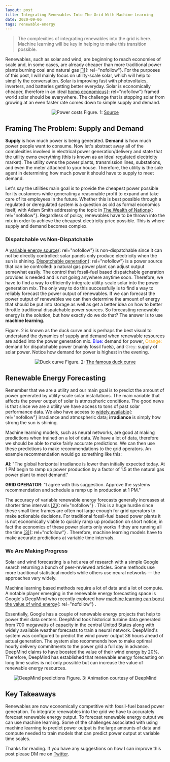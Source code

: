 ```yaml
---
layout: post
title: Integrating Renewables Into The Grid With Machine Learning
date: 2020-09-06
tags: renewable-energy
---
```


> The complexities of integrating renewables into the grid is here. Machine learning will be key in helping to make this transition possible.

<!--more-->

Renewables, such as solar and wind, are beginning to reach economies of scale and, in some cases, are already cheaper than more traditional power plants burning coal and natural gas [[1]](https://www.nrel.gov/docs/fy19osti/72842.pdf){: rel="nofollow"}. For the purposes of this post, I will mainly focus on utility-scale solar, which will help to simplify the conversation. Solar is improving fast with photovoltaics, inverters, and batteries getting better everyday. Solar is economically cheaper, therefore in an ideal [homo economicus](https://en.wikipedia.org/wiki/Homo_economicus){: rel="nofollow"} framed world solar should be everywhere. The challenge that is stopping solar from growing at an even faster rate comes down to simple supply and demand.

<div align="center">
  <img src="{{ '/assets/images/power_costs.png' | relative_url }}" alt="Power costs">
  Figure. 1: <a href="https://www.nrel.gov/docs/fy19osti/72842.pdf" rel="nofollow">Source</a>
</div>

## Framing The Problem: Supply and Demand
**Supply** is how much power is being generated. **Demand** is how much power people want to consume. Now let's abstract away all of the complexities involved in electrical power generation/delivery and state that the utility owns everything (this is known as an ideal regulated electricity market). The utility owns the power plants, transmission lines, substations, and even the meter attached to your house. Therefore, the utility is the sole agent in determining how much power it should have to supply to meet demand.

Let's say the utilities main goal is to provide the cheapest power possible for its customers while generating a reasonable profit to expand and take care of its employees in the future. Whether this is best possible through a regulated or deregulated system is a question as old as formal economics itself, with Adam Smith addressing the topic in [The Wealth of Nations](https://en.wikipedia.org/wiki/The_Wealth_of_Nations){: rel="nofollow"}. Regardless of policy, renewables have to be thrown into the mix in order to achieve the cheapest electricity price possible. This is where supply and demand becomes complex.

### Dispatchable vs Non-Dispatchable
A [variable energy source](https://en.wikipedia.org/wiki/Variable_renewable_energy){: rel="nofollow"} is non-dispatchable since it can not be directly controlled: solar panels only produce electricity when the sun is shining. [Dispatchable generation](https://en.wikipedia.org/wiki/Dispatchable_generation){: rel="nofollow"} is a power source that can be controlled: a natural gas power plant can adjust output somewhat easily. The control that fossil-fuel based dispatchable generation provides is needed and is not going anywhere anytime soon. Therefore, we have to find a way to efficiently integrate utility-scale solar into the power generation mix. The only way to do this successfully is to find a way to reliably forecast the power output of renewables. If we can forecast the power output of renewables we can then determine the amount of energy that should be put into storage as well as get a better idea on how to better throttle traditional dispatchable power sources. So forecasting renewable energy is the solution, but how exactly do we do that? The answer is to use **machine learning**.

Figure. 2 is known as the duck curve and is perhaps the best visual to understand the dynamics of supply and demand when renewable resources are added into the power generation mix. <span style="color:blue"> Blue: </span> demand for power, <span style="color:orange"> Orange: </span> demand for dispatchable power (mainly fossil fuels), and <span style="color:grey"> Grey: </span>  supply of solar power. Notice how demand for power is highest in the evening.

<div align="center">
  <img src="{{ '/assets/images/duck_curve.png' | relative_url }}" alt="Duck curve">
  Figure. 2: <a href="https://en.wikipedia.org/wiki/Duck_curve" rel="nofollow">The famous duck curve</a>
</div>

## Renewable Energy Forecasting
Remember that we are a utility and our main goal is to predict the amount of power generated by utility-scale solar installations. The main variable that affects the power output of solar is atmospheric conditions. The good news is that since we are a utility we have access to tons of past solar performance data. We also have access to [widely available](https://nsrdb.nrel.gov/){: rel="nofollow"} irradiance and atmospheric data; **irradiance** is simply how strong the sun is shining.

Machine learning models, such as neural networks, are good at making predictions when trained on a lot of data. We have a lot of data, therefore we should be able to make fairly accurate predictions. We can then use these predictions to make recommendations to the grid operators. An example recommendation would go something like this:

**AI**: "The global horizontal irradiance is lower than initially expected today. At 1 PM begin to ramp up power production by a factor of 1.5 at the natural gas power plant to meet demand."

**GRID OPERATOR**: "I agree with this suggestion. Approve the systems recommendation and schedule a ramp up in production at 1 PM."

The accuracy of variable renewable energy forecasts generally increases at shorter time intervals [[2]](https://www.nrel.gov/docs/fy16osti/65728.pdf){: rel="nofollow"} . This is a huge hurdle since these small time frames are often not large enough for grid operators to make actionable decisions. For traditional fossil-fuel based power plants it is not economically viable to quickly ramp up production on short notice, in fact the economics of these power plants only works if they are running all the time [[3]](https://www.nrel.gov/docs/fy12osti/53504.pdf){: rel="nofollow"} . Therefore, machine learning models have to make accurate predictions at variable time intervals.

### We Are Making Progress
Solar and wind forecasting is a hot area of research with a simple Google search returning a bunch of peer-reviewed articles. Some methods use more traditional statistical models while others use neural networks — the approaches vary widely.

Machine learning based methods require a lot of data and a lot of compute. A notable player emerging in the renewable energy forecasting space is Google's DeepMind who recently explored how [machine learning can boost the value of wind energy](https://deepmind.com/blog/article/machine-learning-can-boost-value-wind-energy){: rel="nofollow"} .

Essentially, Google has a couple of renewable energy projects that help to power their data centers. DeepMind took historical turbine data generated from 700 megawatts of capacity in the central United States along with widely available weather forecasts to train a neural network. DeepMind's system was configured to predict the wind power output 36 hours ahead of actual generation. The system also recommends how to make optimal hourly delivery commitments to the power grid a full day in advance. DeepMind claims to have boosted the value of their wind energy by 20%. Therefore, DeepMind has established that renewable energy forecasting on long time scales is not only possible but can increase the value of renewable energy resources.

<div align="center">
  <img src="{{ '/assets/images/deepmind_gif.gif' | relative_url }}" alt="DeepMind predictions">
  Figure. 3: Animation courtesy of DeepMind
</div>


## Key Takeaways
Renewables are now economically competitive with fossil-fuel based power generation. To integrate renewables into the grid we have to accurately forecast renewable energy output. To forecast renewable energy output we can use machine learning. Some of the challenges associated with using machine learning to predict power output is the large amounts of data and compute needed to train models that can predict power output at variable time scales.

Thanks for reading. If you have any suggestions on how I can improve this post please DM me on [Twitter](https://twitter.com/tonyjdimaggio).
